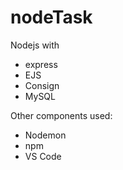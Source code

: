 # nodeTask
Nodejs with 
 - express
 - EJS
 - Consign
 - MySQL

Other components used:
 - Nodemon
 - npm
 - VS Code
 
